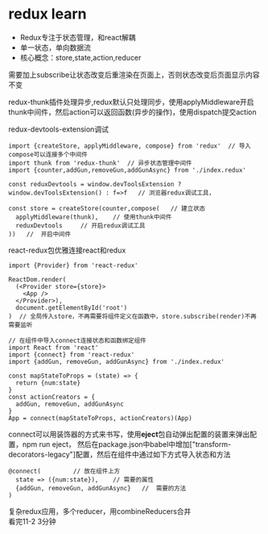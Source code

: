 # redux learn 

 - Redux专注于状态管理，和react解耦
 - 单一状态，单向数据流
 - 核心概念：store,state,action,reducer
 
 需要加上subscribe让状态改变后重渲染在页面上，否则状态改变后页面显示内容不变

redux-thunk插件处理异步,redux默认只处理同步，使用applyMiddleware开启thunk中间件，然后action可以返回函数(异步的操作)，使用dispatch提交action
   
redux-devtools-extension调试
    
    import {createStore, applyMiddleware, compose} from 'redux'  // 导入compose可以连接多个中间件
    import thunk from 'redux-thunk'  // 异步状态管理中间件
    import {counter,addGun,removeGun,addGunAsync} from './index.redux'
    
    const reduxDevtools = window.devToolsExtension ? window.devToolsExtension() : f=>f   // 浏览器redux调试工具，
    
    const store = createStore(counter,compose(   // 建立状态
      applyMiddleware(thunk),    // 使用thunk中间件
      reduxDevtools     // 开启redux调试工具
    ))   //  开启中间件

react-redux包优雅连接react和redux

    import {Provider} from 'react-redux'
    
    ReactDom.render(
      (<Provider store={store}>
        <App />
      </Provider>),
      document.getElementById('root')
    )  // 全局传入store，不再需要将组件定义在函数中，store.subscribe(render)不再需要监听
    
    // 在组件中导入connect连接状态和函数绑定组件
    import React from 'react'
    import {connect} from 'react-redux'
    import {addGun, removeGun, addGunAsync} from './index.redux'
    
    const mapStateToProps = (state) => {
      return {num:state}
    }
    const actionCreators = {
      addGun, removeGun, addGunAsync
    }
    App = connect(mapStateToProps, actionCreators)(App)
    
connect可以用装饰器的方式来书写，使用**eject**包自动弹出配置的装置来弹出配置，npm run eject，
然后在package.json中babel中增加["transform-decorators-legacy"]配置，然后在组件中通过如下方式导入状态和方法

    @connect(         // 放在组件上方
      state => ({num:state}),    // 需要的属性
      {addGun, removeGun, addGunAsync}   //  需要的方法
    )
    
复杂redux应用，多个reducer，用combineReducers合并    
    看完11-2  3分钟